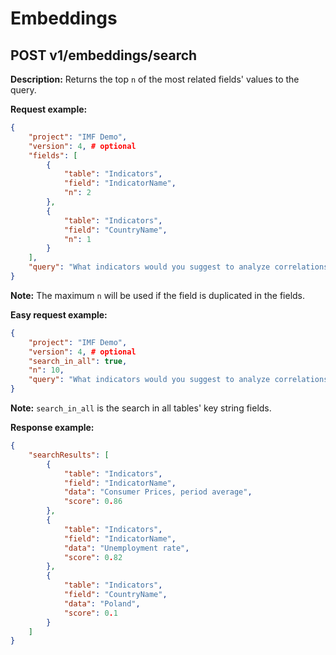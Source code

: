 # Embeddings

## POST v1/embeddings/search

**Description:** Returns the top `n` of the most related fields' values to the query.

**Request example:**
```json
{
    "project": "IMF Demo",
    "version": 4, # optional
    "fields": [
        {
            "table": "Indicators",
            "field": "IndicatorName",
            "n": 2
        },
        {
            "table": "Indicators",
            "field": "CountryName",
            "n": 1
        }
    ],
    "query": "What indicators would you suggest to analyze correlations between unemployment and inflation?"
}
```

**Note:** The maximum `n` will be used if the field is duplicated in the fields.

**Easy request example:**
```json
{
    "project": "IMF Demo",
    "version": 4, # optional
    "search_in_all": true,
    "n": 10,
    "query": "What indicators would you suggest to analyze correlations between unemployment and inflation?"
}
```

**Note:** `search_in_all` is the search in all tables' key string fields.

**Response example:**
```json
{
    "searchResults": [
        {
            "table": "Indicators",
            "field": "IndicatorName",
            "data": "Consumer Prices, period average",
            "score": 0.86
        },
        {
            "table": "Indicators",
            "field": "IndicatorName",
            "data": "Unemployment rate",
            "score": 0.82
        },
        {
            "table": "Indicators",
            "field": "CountryName",
            "data": "Poland",
            "score": 0.1
        }
    ]
}
```
